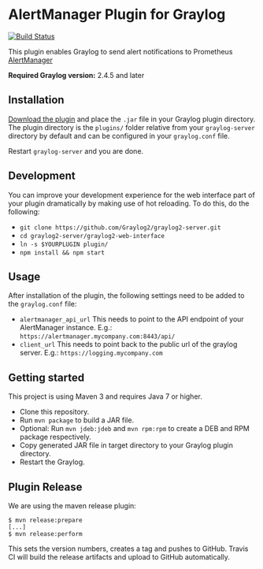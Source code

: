 # AlertManager Plugin for Graylog

[![Build Status](https://travis-ci.org/Siteminds/graylog-plugin-alertmanager.svg?branch=master)](https://travis-ci.org/Siteminds/graylog-plugin-alertmanager)

This plugin enables Graylog to send alert notifications to 
Prometheus [AlertManager](https://prometheus.io/docs/alerting/alertmanager/)

**Required Graylog version:** 2.4.5 and later

Installation
------------

[Download the plugin](https://github.com/Siteminds/graylog-plugin-alertmanager/releases)
and place the `.jar` file in your Graylog plugin directory. The plugin directory
is the `plugins/` folder relative from your `graylog-server` directory by default
and can be configured in your `graylog.conf` file.

Restart `graylog-server` and you are done.

Development
-----------

You can improve your development experience for the web interface part of your plugin
dramatically by making use of hot reloading. To do this, do the following:

* `git clone https://github.com/Graylog2/graylog2-server.git`
* `cd graylog2-server/graylog2-web-interface`
* `ln -s $YOURPLUGIN plugin/`
* `npm install && npm start`

Usage
-----

After installation of the plugin, the following settings need to be added
to the `graylog.conf` file:
* `alertmanager_api_url`
  This needs to point to the API endpoint of your AlertManager instance. 
  E.g.: `https://alertmanager.mycompany.com:8443/api/`
* `client_url`
  This needs to point back to the public url of the graylog server.
  E.g.: `https://logging.mycompany.com`


Getting started
---------------

This project is using Maven 3 and requires Java 7 or higher.

* Clone this repository.
* Run `mvn package` to build a JAR file.
* Optional: Run `mvn jdeb:jdeb` and `mvn rpm:rpm` to create a DEB and RPM package respectively.
* Copy generated JAR file in target directory to your Graylog plugin directory.
* Restart the Graylog.

Plugin Release
--------------

We are using the maven release plugin:

```
$ mvn release:prepare
[...]
$ mvn release:perform
```

This sets the version numbers, creates a tag and pushes to GitHub. Travis CI will build the release artifacts and upload to GitHub automatically.
